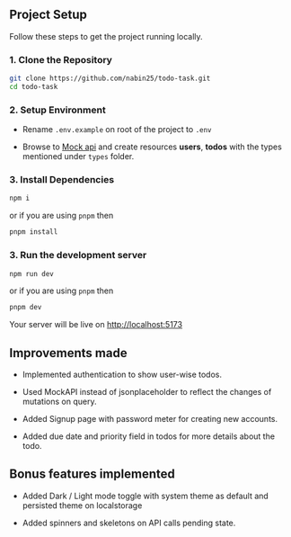 ## Project Setup

Follow these steps to get the project running locally.

### 1. Clone the Repository

```bash
git clone https://github.com/nabin25/todo-task.git
cd todo-task
```

### 2. Setup Environment

- Rename `.env.example` on root of the project to `.env`

- Browse to <a href="https://mockapi.io">Mock api</a> and create resources **users**, **todos** with the types mentioned under `types` folder.


### 3. Install Dependencies

```bash
npm i
```

or if you are using `pnpm` then

```bash
pnpm install
```

### 3. Run the development server

```bash
npm run dev
```

or if you are using `pnpm` then

```bash
pnpm dev
```

Your server will be live on <a href="http://localhost:5173">http://localhost:5173</a>


## Improvements made

- Implemented authentication to show user-wise todos.

- Used MockAPI instead of jsonplaceholder to reflect the changes of mutations on query.

- Added Signup page with password meter for creating new accounts.

- Added due date and priority field in todos for more details about the todo.


## Bonus features implemented

- Added Dark / Light mode toggle with system theme as default and persisted theme on localstorage

- Added spinners and skeletons on API calls pending state. 